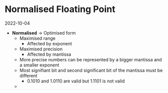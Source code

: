 # Normalised Floating Point
2022-10-04

- **Normalised** -> Optimised form
	- Maximised range
		- Affected by exponent
	- Maximised precision
		- Affected by mantissa
	- More precise numbers can be represented by a bigger mantissa and a smaller exponent
	- Most signifiant bit and second significant bit of the mantissa must be different
		- $0.1010$ and $1.0110$ are valid but $1.1101$ is not valid
	- 